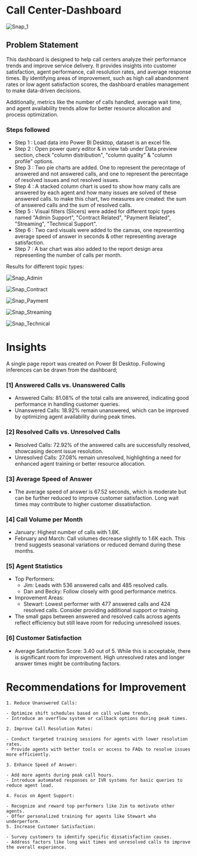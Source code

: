 
# Call Center-Dashboard

![Snap_1](<https://github.com/user-attachments/assets/d7d17120-0120-42c8-8307-9ec43278a207/>
)

## Problem Statement

This dashboard is designed to help call centers analyze their performance trends and improve service delivery. It provides insights into customer satisfaction, agent performance, call resolution rates, and average response times. By identifying areas of improvement, such as high call abandonment rates or low agent satisfaction scores, the dashboard enables management to make data-driven decisions.

Additionally, metrics like the number of calls handled, average wait time, and agent availability trends allow for better resource allocation and process optimization.

### Steps followed 

- Step 1 : Load data into Power BI Desktop, dataset is an excel file.
- Step 2 : Open power query editor & in view tab under Data preview section, check "column distribution", "column quality" & "column profile" options.
- Step 3 : Two pie charts are added. One to represent the perecntage of answered and not answered calls, and one to represent the perecntage of resolved issues and not resolved issues.
- Step 4 : A stacked column chart is used to show how many calls are answered by each agent and how many issues are solved of these answered calls. to make this chart, two measures are created: the sum of answered calls and the sum of resolved calls.
- Step 5 : Visual filters (Slicers) were added for different topic types named "Admin Support", "Contract Related", "Payment Related", "Streaming", "Technical Support".
- Step 6 : Two card visuals were added to the canvas, one representing average speed of answer in seconds & other representing average satisfaction.
- Step 7 : A bar chart was also added to the report design area representing the number of calls per month.
        
Results for different topic types:

![Snap_Admin](https://github.com/user-attachments/assets/2892fd12-caf9-429d-9b4d-383c00713b6e)

![Snap_Contract](https://github.com/user-attachments/assets/9215f864-91b2-4e81-a371-42c38fb8f179)

![Snap_Payment](https://github.com/user-attachments/assets/8703792d-7066-4027-b8aa-d5f29adf62f6)

![Snap_Streaming](https://github.com/user-attachments/assets/964bf177-fe44-4191-88f1-bd440761ba96)

![Snap_Technical](https://github.com/user-attachments/assets/41351214-331b-44ea-b4e9-5b774d328bb8)

# Insights

A single page report was created on Power BI Desktop.
Following inferences can be drawn from the dashboard;

### [1] Answered Calls vs. Unanswered Calls
- Answered Calls: 81.08% of the total calls are answered, indicating good performance in handling customer queries.
- Unanswered Calls: 18.92% remain unanswered, which can be improved by optimizing agent availability during peak times.
           
### [2] Resolved Calls vs. Unresolved Calls
- Resolved Calls: 72.92% of the answered calls are successfully resolved, showcasing decent issue resolution.
- Unresolved Calls: 27.08% remain unresolved, highlighting a need for enhanced agent training or better resource allocation.
  
### [3] Average Speed of Answer
- The average speed of answer is 67.52 seconds, which is moderate but can be further reduced to improve customer satisfaction. Long wait times may contribute to higher customer dissatisfaction.

 ### [4] Call Volume per Month
- January: Highest number of calls with 1.8K.
- February and March: Call volumes decrease slightly to 1.6K each. This trend suggests seasonal variations or reduced demand during these months.

 ### [5] Agent Statistics
- Top Performers:
  - Jim: Leads with 536 answered calls and 485 resolved calls.
  - Dan and Becky: Follow closely with good performance metrics.
- Improvement Areas:
  - Stewart: Lowest performer with 477 answered calls and 424 resolved calls. Consider providing additional support or training.
- The small gaps between answered and resolved calls across agents reflect efficiency but still leave room for reducing unresolved issues.

 ### [6] Customer Satisfaction
- Average Satisfaction Score: 3.40 out of 5. While this is acceptable, there is significant room for improvement. High unresolved rates and longer answer times might be contributing factors.

# Recommendations for Improvement

    1. Reduce Unanswered Calls:

    - Optimize shift schedules based on call volume trends.
    - Introduce an overflow system or callback options during peak times.

    2. Improve Call Resolution Rates:

    - Conduct targeted training sessions for agents with lower resolution rates.
    - Provide agents with better tools or access to FAQs to resolve issues more efficiently.
    
    3. Enhance Speed of Answer:

    - Add more agents during peak call hours.
    - Introduce automated responses or IVR systems for basic queries to reduce agent load.

    4. Focus on Agent Support:

    - Recognize and reward top performers like Jim to motivate other agents.
    - Offer personalized training for agents like Stewart who underperform.
    5. Increase Customer Satisfaction:

    - Survey customers to identify specific dissatisfaction causes.
    - Address factors like long wait times and unresolved calls to improve the overall experience.
